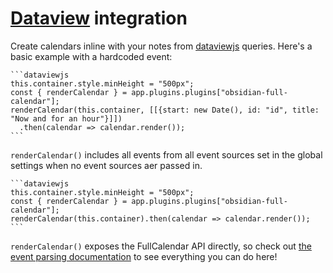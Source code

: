 # [Dataview](https://github.com/blacksmithgu/obsidian-dataview) integration

Create calendars inline with your notes from [dataviewjs](https://blacksmithgu.github.io/obsidian-dataview/api/intro/) queries. Here's a basic example with a hardcoded event:

````
```dataviewjs
this.container.style.minHeight = "500px";
const { renderCalendar } = app.plugins.plugins["obsidian-full-calendar"];
renderCalendar(this.container, [[{start: new Date(), id: "id", title: "Now and for an hour"}]])
  .then(calendar => calendar.render());
```
````

`renderCalendar()` includes all events from all event sources set in the global settings when no event sources aer passed in.

````
```dataviewjs
this.container.style.minHeight = "500px";
const { renderCalendar } = app.plugins.plugins["obsidian-full-calendar"];
renderCalendar(this.container).then(calendar => calendar.render());
```
````

`renderCalendar()` exposes the FullCalendar API directly, so check out [the event parsing documentation](https://fullcalendar.io/docs/event-parsing) to see everything you can do here!
